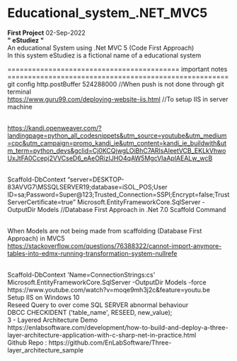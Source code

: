 # Educational_system_.NET_MVC5
<div><b>First Project</b> 02-Sep-2022</div>
<div><strong>" eStudiez "</strong><div>
<div>An educational System using .Net MVC 5 (Code First Approach)</div>
<div>In this system eStudiez is a fictional name of a educational system</div>

========================================== important notes ======================================================
<br>git config http.postBuffer 524288000              //When push is not done through git terminal
<br>https://www.guru99.com/deploying-website-iis.html //To setup IIS in server machine

<br>https://kandi.openweaver.com/?landingpage=python_all_codesnippets&utm_source=youtube&utm_medium=cpc&utm_campaign=promo_kandi_ie&utm_content=kandi_ie_buildwith&utm_term=python_devs&gclid=Cj0KCQjwgLOiBhC7ARIsAIeetVCB_EKLkVhwoUxJtFA0Ccepj2VVCseD6_eAeORizIJHO4qAW5MgcVIaAplAEALw_wcB


<br>Scaffold-DbContext “server=DESKTOP-83AVVG7\MSSQLSERVER19;database=iSOL_POS;User ID=sa;Password=Super@123;Trusted_Connection=SSPI;Encrypt=false;TrustServerCertificate=true” Microsoft.EntityFrameworkCore.SqlServer -OutputDir Models
//Database First Approach in .Net 7.0 Scaffold Command

<br>When Models are not being made from scaffolding (Database First Approach) in MVC5 
https://stackoverflow.com/questions/76388322/cannot-import-anymore-tables-into-edmx-running-transformation-system-nullrefe

<br>
Scaffold-DbContext 'Name=ConnectionStrings:cs' Microsoft.EntityFrameworkCore.SqlServer -OutputDir Models -force

<br>
https://www.youtube.com/watch?v=moqe9mh3j2c&feature=youtu.be
<br>
Setup IIS on Windows 10

<br>
Reseed Query to over come SQL SERVER abnormal behaviour
<br>
DBCC CHECKIDENT ('table_name', RESEED, new_value); 
 
<br>
3 - Layered Architecture Demo 
<br>
https://enlabsoftware.com/development/how-to-build-and-deploy-a-three-layer-architecture-application-with-c-sharp-net-in-practice.html
<br>
Github Repo : https://github.com/EnLabSoftware/Three-layer_architecture_sample
<br><br>
